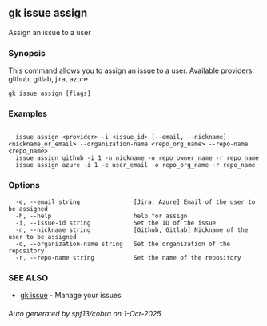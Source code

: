 ## gk issue assign

Assign an issue to a user

### Synopsis


  This command allows you to assign an issue to a user. Available providers: github, gitlab, jira, azure


```
gk issue assign [flags]
```

### Examples

```

  issue assign <provider> -i <issue_id> [--email, --nickname] <nickname_or_email> --organization-name <repo_org_name> --repo-name <repo_name>
  issue assign github -i 1 -n nickname -o repo_owner_name -r repo_name
  issue assign azure -i 1 -e user_email -o repo_org_name -r repo_name

```

### Options

```
  -e, --email string               [Jira, Azure] Email of the user to be assigned
  -h, --help                       help for assign
  -i, --issue-id string            Set the ID of the issue
  -n, --nickname string            [Github, Gitlab] Nickname of the user to be assigned
  -o, --organization-name string   Set the organization of the repository
  -r, --repo-name string           Set the name of the repository
```

### SEE ALSO

* [gk issue](gk_issue.md)	 - Manage your issues

###### Auto generated by spf13/cobra on 1-Oct-2025
